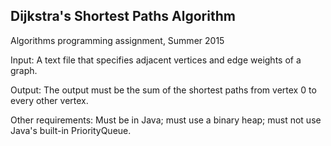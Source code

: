 ## Dijkstra's Shortest Paths Algorithm

Algorithms programming assignment, Summer 2015

Input: A text file that specifies adjacent vertices and edge weights of a graph.

Output: The output must be the sum of the shortest paths from vertex 0 to every other vertex.

Other requirements: Must be in Java; must use a binary heap; must not use Java's built-in PriorityQueue.